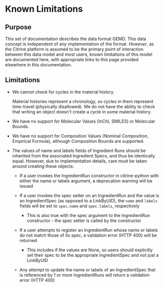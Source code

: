 # Known Limitations

## Purpose

This set of documentation describes the data format GEMD.  This data concept is independent of any implementation of the format.  *However*, as the Citrine platform is assumed to be the primary point of interaction between this data model and most users, known limitations of this model are documented here, with appropriate links to this page provided elsewhere in this documentation.

## Limitations

* We cannot check for cycles in the material history.  

    Material histories represent a chronology, so cycles in them represent time-travel (physically disallowed).  We do not have the ability to check that writing an object doesn't create a cycle in some material history.  

* We have no support for Molecular Values (InChI, SMILES) or Molecular Bounds.  

* We have no support for Composition Values (Nominal Composition, Empirical Formula), although Composition Bounds are supported.   

* The values of name and labels fields of Ingredient Runs should be inherited from the associated Ingredient Specs, and thus be identically equal. However, due to implementation details, care must be taken around creating these objects:
    *  If a user invokes the IngredientRun constructor in citrine-python with either the name or labels argument, a deprecation warning will be issued

    * If a user invokes the spec setter on an IngredientRun and the value is an IngredientSpec (as opposed to a LinkByUID), the `name` and `labels` fields will be set to `spec.name` and `spec.labels`, respectively

        * This is also true with the spec argument to the IngredientRun constructor - the spec setter is called by the constructor

    * If a user attempts to register an IngredientRun whose name or labels do not match those of its spec, a validation error (HTTP 400) will be returned

        * This includes if the values are None, so users should explicitly set their spec to be the appropriate IngredientSpec and not just a LinkByUID

    * Any attempt to update the name or labels of an IngredientSpec that is referenced by 1 or more IngredientRuns will return a validation error (HTTP 400)
